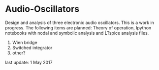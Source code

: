 # Audio-Oscillators
Design and analysis of three electronic audio oscillators.  This is a work in progress.  The following items are planned: Theory of operation, Ipython notebooks with nodal and symbolic analysis and LTspice analysis files.

1) Wien bridge
2) Switched integrator
3) other?

last update: 1 May 2017

